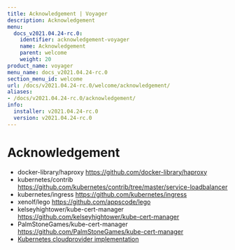 ```yaml
---
title: Acknowledgement | Voyager
description: Acknowledgement
menu:
  docs_v2021.04.24-rc.0:
    identifier: acknowledgement-voyager
    name: Acknowledgement
    parent: welcome
    weight: 20
product_name: voyager
menu_name: docs_v2021.04.24-rc.0
section_menu_id: welcome
url: /docs/v2021.04.24-rc.0/welcome/acknowledgement/
aliases:
- /docs/v2021.04.24-rc.0/acknowledgement/
info:
  installer: v2021.04.24-rc.0
  version: v2021.04.24-rc.0
---
```


# Acknowledgement

 - docker-library/haproxy https://github.com/docker-library/haproxy
 - kubernetes/contrib https://github.com/kubernetes/contrib/tree/master/service-loadbalancer
 - kubernetes/ingress https://github.com/kubernetes/ingress
 - xenolf/lego https://github.com/appscode/lego
 - kelseyhightower/kube-cert-manager https://github.com/kelseyhightower/kube-cert-manager
 - PalmStoneGames/kube-cert-manager https://github.com/PalmStoneGames/kube-cert-manager
 - [Kubernetes cloudprovider implementation](https://github.com/kubernetes/kubernetes/tree/master/pkg/cloudprovider)
